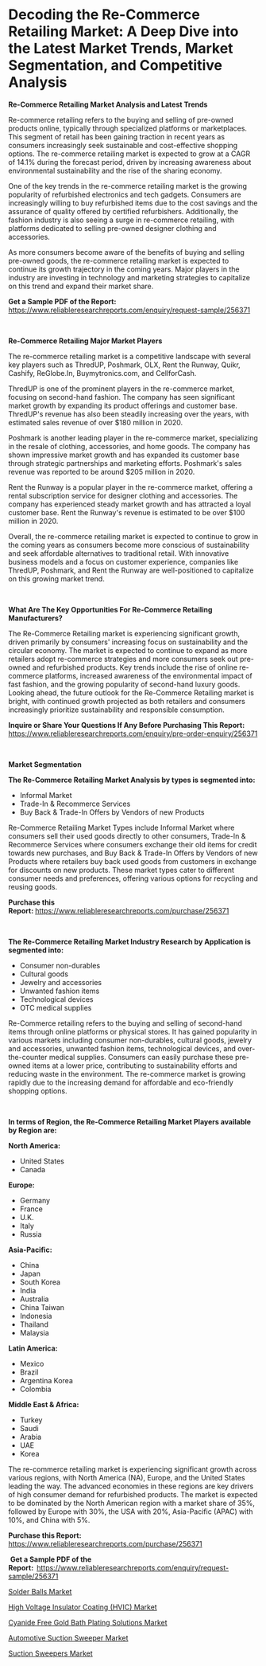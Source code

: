 <p><h1>Decoding the Re-Commerce Retailing Market: A Deep Dive into the Latest Market Trends, Market Segmentation, and Competitive Analysis</h1></p><p><strong>Re-Commerce Retailing Market Analysis and Latest Trends</strong></p>
<p><p>Re-commerce retailing refers to the buying and selling of pre-owned products online, typically through specialized platforms or marketplaces. This segment of retail has been gaining traction in recent years as consumers increasingly seek sustainable and cost-effective shopping options. The re-commerce retailing market is expected to grow at a CAGR of 14.1% during the forecast period, driven by increasing awareness about environmental sustainability and the rise of the sharing economy.</p><p>One of the key trends in the re-commerce retailing market is the growing popularity of refurbished electronics and tech gadgets. Consumers are increasingly willing to buy refurbished items due to the cost savings and the assurance of quality offered by certified refurbishers. Additionally, the fashion industry is also seeing a surge in re-commerce retailing, with platforms dedicated to selling pre-owned designer clothing and accessories.</p><p>As more consumers become aware of the benefits of buying and selling pre-owned goods, the re-commerce retailing market is expected to continue its growth trajectory in the coming years. Major players in the industry are investing in technology and marketing strategies to capitalize on this trend and expand their market share.</p></p>
<p><strong>Get a Sample PDF of the Report:&nbsp;</strong> <a href="https://www.reliableresearchreports.com/enquiry/request-sample/256371">https://www.reliableresearchreports.com/enquiry/request-sample/256371</a></p>
<p>&nbsp;</p>
<p><strong>Re-Commerce Retailing Major Market Players</strong></p>
<p><p>The re-commerce retailing market is a competitive landscape with several key players such as ThredUP, Poshmark, OLX, Rent the Runway, Quikr, Cashify, ReGlobe.In, Buymytronics.com, and CellforCash. </p><p>ThredUP is one of the prominent players in the re-commerce market, focusing on second-hand fashion. The company has seen significant market growth by expanding its product offerings and customer base. ThredUP's revenue has also been steadily increasing over the years, with estimated sales revenue of over $180 million in 2020.</p><p>Poshmark is another leading player in the re-commerce market, specializing in the resale of clothing, accessories, and home goods. The company has shown impressive market growth and has expanded its customer base through strategic partnerships and marketing efforts. Poshmark's sales revenue was reported to be around $205 million in 2020.</p><p>Rent the Runway is a popular player in the re-commerce market, offering a rental subscription service for designer clothing and accessories. The company has experienced steady market growth and has attracted a loyal customer base. Rent the Runway's revenue is estimated to be over $100 million in 2020.</p><p>Overall, the re-commerce retailing market is expected to continue to grow in the coming years as consumers become more conscious of sustainability and seek affordable alternatives to traditional retail. With innovative business models and a focus on customer experience, companies like ThredUP, Poshmark, and Rent the Runway are well-positioned to capitalize on this growing market trend.</p></p>
<p>&nbsp;</p>
<p><strong>What Are The Key Opportunities For Re-Commerce Retailing Manufacturers?</strong></p>
<p><p>The Re-Commerce Retailing market is experiencing significant growth, driven primarily by consumers' increasing focus on sustainability and the circular economy. The market is expected to continue to expand as more retailers adopt re-commerce strategies and more consumers seek out pre-owned and refurbished products. Key trends include the rise of online re-commerce platforms, increased awareness of the environmental impact of fast fashion, and the growing popularity of second-hand luxury goods. Looking ahead, the future outlook for the Re-Commerce Retailing market is bright, with continued growth projected as both retailers and consumers increasingly prioritize sustainability and responsible consumption.</p></p>
<p><strong>Inquire or Share Your Questions If Any Before Purchasing This Report:</strong> <a href="https://www.reliableresearchreports.com/enquiry/pre-order-enquiry/256371">https://www.reliableresearchreports.com/enquiry/pre-order-enquiry/256371</a></p>
<p>&nbsp;</p>
<p><strong>Market Segmentation</strong></p>
<p><strong>The Re-Commerce Retailing Market Analysis by types is segmented into:</strong></p>
<p><ul><li>Informal Market</li><li>Trade-In & Recommerce Services</li><li>Buy Back & Trade-In Offers by Vendors of new Products</li></ul></p>
<p><p>Re-Commerce Retailing Market Types include Informal Market where consumers sell their used goods directly to other consumers, Trade-In & Recommerce Services where consumers exchange their old items for credit towards new purchases, and Buy Back & Trade-In Offers by Vendors of new Products where retailers buy back used goods from customers in exchange for discounts on new products. These market types cater to different consumer needs and preferences, offering various options for recycling and reusing goods.</p></p>
<p><strong>Purchase this Report:&nbsp;</strong><a href="https://www.reliableresearchreports.com/purchase/256371">https://www.reliableresearchreports.com/purchase/256371</a></p>
<p>&nbsp;</p>
<p><strong>The Re-Commerce Retailing Market Industry Research by Application is segmented into:</strong></p>
<p><ul><li>Consumer non-durables</li><li>Cultural goods</li><li>Jewelry and accessories</li><li>Unwanted fashion items</li><li>Technological devices</li><li>OTC medical supplies</li></ul></p>
<p><p>Re-Commerce retailing refers to the buying and selling of second-hand items through online platforms or physical stores. It has gained popularity in various markets including consumer non-durables, cultural goods, jewelry and accessories, unwanted fashion items, technological devices, and over-the-counter medical supplies. Consumers can easily purchase these pre-owned items at a lower price, contributing to sustainability efforts and reducing waste in the environment. The re-commerce market is growing rapidly due to the increasing demand for affordable and eco-friendly shopping options.</p></p>
<p>&nbsp;</p>
<p><strong>In terms of Region, the Re-Commerce Retailing Market Players available by Region are:</strong></p>
<p>
    <p> <strong> North America: </strong>
        <ul>
            <li>United States</li>
            <li>Canada</li>
        </ul>
        </p> 
    <p> <strong> Europe: </strong>
        <ul>
            <li>Germany</li>
            <li>France</li>
            <li>U.K.</li>
            <li>Italy</li>
            <li>Russia</li>
        </ul>
        </p> 
    <p> <strong> Asia-Pacific: </strong>
        <ul>
            <li>China</li>
            <li>Japan</li>
            <li>South Korea</li>
            <li>India</li>
            <li>Australia</li>
            <li>China Taiwan</li>
            <li>Indonesia</li>
            <li>Thailand</li>
            <li>Malaysia</li>
        </ul>
        </p> 
    <p> <strong> Latin America: </strong>
        <ul>
            <li>Mexico</li>
            <li>Brazil</li>
            <li>Argentina Korea</li>
            <li>Colombia</li>
        </ul>
        </p> 
    <p> <strong> Middle East & Africa: </strong>
        <ul>
            <li>Turkey</li>
            <li>Saudi</li>
            <li>Arabia</li>
            <li>UAE</li>
            <li>Korea</li>
        </ul>
    </p>
    </p>
<p><p>The re-commerce retailing market is experiencing significant growth across various regions, with North America (NA), Europe, and the United States leading the way. The advanced economies in these regions are key drivers of high consumer demand for refurbished products. The market is expected to be dominated by the North American region with a market share of 35%, followed by Europe with 30%, the USA with 20%, Asia-Pacific (APAC) with 10%, and China with 5%.</p></p>
<p><strong>Purchase this Report: </strong><a href="https://www.reliableresearchreports.com/purchase/256371">https://www.reliableresearchreports.com/purchase/256371</a></p>
<p>&nbsp;<strong>Get a Sample PDF of the Report:&nbsp;&nbsp;</strong><a href="https://www.reliableresearchreports.com/enquiry/request-sample/256371">https://www.reliableresearchreports.com/enquiry/request-sample/256371</a></p>
<p><strong></strong></p>
<p><p><a href="https://noble-drawer-34c.notion.site/Solder-Balls-Market-Size-Global-Industry-Overview-Market-Segmentation-and-Forecast-2024-to-2031-63321424c5f748809772de32211476e0">Solder Balls Market</a></p><p><a href="https://view.publitas.com/reportprime-1/high-voltage-insulator-coating-hvic-market-research-report-provides-critical-insights-that-can-help-shape-business-development-and-investment-strategies/">High Voltage Insulator Coating (HVIC) Market</a></p><p><a href="https://view.publitas.com/reportprime-1/cyanide-free-gold-bath-plating-solutions-market-growth-market-trends-covid-19-impact-and-forecasts-for-period-from-2024-2031/">Cyanide Free Gold Bath Plating Solutions Market</a></p><p><a href="https://iodized-pantydraco-05c.notion.site/Automotive-Suction-Sweeper-Market-Size-Furnishes-Valuable-Information-Encompassing-Market-Share-Mar-9e085ea342e84a89aca8bd007710e17c">Automotive Suction Sweeper Market</a></p><p><a href="https://three-jumbo-f6d.notion.site/Suction-Sweepers-Market-Growth-Market-Trends-COVID-19-Impact-and-Forecasts-for-period-from-2024--8d429a1177de4d5087fd760a54702d26">Suction Sweepers Market</a></p></p>